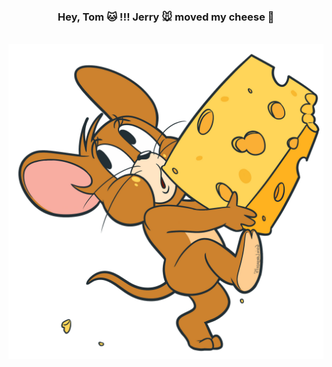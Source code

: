 <div align="center">
  <h3>Hey, Tom 🐱 !!! Jerry 🐭  moved my cheese 🍰 </h3>
  <br>
  <img src="https://raw.githubusercontent.com/bubkoo/bubkoo/master/jerry.png" style="width: 512px; transform: scaleX(-1);" />
</div>
